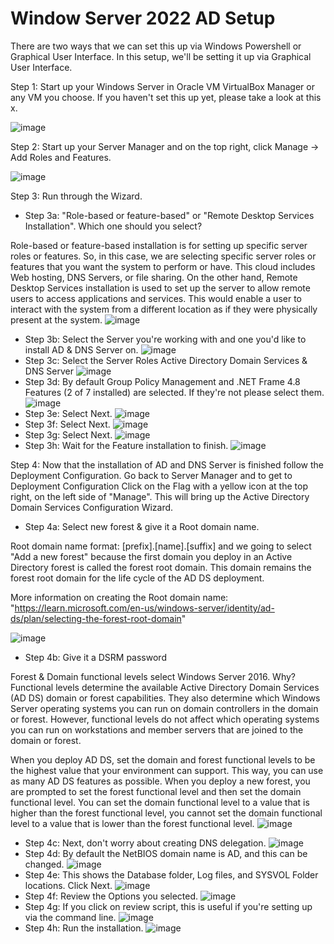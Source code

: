 # Window Server 2022 AD Setup
There are two ways that we can set this up via Windows Powershell or Graphical User Interface. In this setup, we'll be setting it up via Graphical User Interface. 

Step 1: Start up your Windows Server in Oracle VM VirtualBox Manager or any VM you choose. If you haven't set this up yet, please take a look at this x. 

![image](https://github.com/Kokimchi/Window-Server-2022-AD-Setup/assets/23605674/0cbb0eaa-51c5-4e08-8d33-f11d3ecfd6a7)

Step 2: Start up your Server Manager and on the top right, click Manage -> Add Roles and Features. 

![image](https://github.com/Kokimchi/Window-Server-2022-AD-Setup/assets/23605674/40b314ff-a940-4f45-92cb-ce60aee8b45e)

Step 3: Run through the Wizard. 

- Step 3a: "Role-based or feature-based" or "Remote Desktop Services Installation". Which one should you select?
  
Role-based or feature-based installation is for setting up specific server roles or features. So, in this case, we are selecting specific server roles or features that you want the system to perform or have. This cloud includes Web hosting, DNS Servers, or file sharing. On the other hand, Remote Desktop Services installation is used to set up the server to allow remote users to access applications and services. This would enable a user to interact with the system from a different location as if they were physically present at the system. 
![image](https://github.com/Kokimchi/Window-Server-2022-AD-Setup/assets/23605674/386abc51-8a02-4f19-ad7d-ecde9103426a)
- Step 3b: Select the Server you're working with and one you'd like to install AD & DNS Server on. 
![image](https://github.com/Kokimchi/Window-Server-2022-AD-Setup/assets/23605674/0af9d17b-c7d7-40b7-80b0-c94941a31cd8)
- Step 3c: Select the Server Roles Active Directory Domain Services & DNS Server 
![image](https://github.com/Kokimchi/Window-Server-2022-AD-Setup/assets/23605674/7267b753-9b7a-4b0b-b779-deb288f4d6cb)
- Step 3d: By default Group Policy Management and .NET Frame 4.8 Features (2 of 7 installed) are selected. If they're not please select them. 
![image](https://github.com/Kokimchi/Window-Server-2022-AD-Setup/assets/23605674/3b9851df-a50a-4307-9a9c-b14027a59a28)
- Step 3e: Select Next. 
![image](https://github.com/Kokimchi/Window-Server-2022-AD-Setup/assets/23605674/bffda8d8-4f5c-4950-8bfe-e5e5cb1b5e2e)
- Step 3f: Select Next. 
![image](https://github.com/Kokimchi/Window-Server-2022-AD-Setup/assets/23605674/d70efb7f-e1e3-4005-90bc-cf63574404b7)
- Step 3g: Select Next. 
![image](https://github.com/Kokimchi/Window-Server-2022-AD-Setup/assets/23605674/476bc5d4-a9e8-4f36-9c6f-dfb15de0c928)
- Step 3h: Wait for the Feature installation to finish. 
![image](https://github.com/Kokimchi/Window-Server-2022-AD-Setup/assets/23605674/c151d6d4-51f7-48f1-99eb-96cb75bc7bd2)

Step 4: Now that the installation of AD and DNS Server is finished follow the Deployment Configuration. Go back to Server Manager and to get to Deployment Configuration Click on the Flag with a yellow icon at the top right, on the left side of "Manage". This will bring up the Active Directory Domain Services Configuration Wizard. 

- Step 4a: Select new forest & give it a Root domain name.

Root domain name format: [prefix].[name].[suffix] and we going to select "Add a new forest" because the first domain you deploy in an Active Directory forest is called the forest root domain. This domain remains the forest root domain for the life cycle of the AD DS deployment. 

More information on creating the Root domain name: "https://learn.microsoft.com/en-us/windows-server/identity/ad-ds/plan/selecting-the-forest-root-domain"

![image](https://github.com/Kokimchi/Window-Server-2022-AD-Setup/assets/23605674/d2fc82cd-ee55-47f5-8b23-2298ca608924)
- Step 4b: Give it a DSRM password

Forest & Domain functional levels select Windows Server 2016. Why? Functional levels determine the available Active Directory Domain Services (AD DS) domain or forest capabilities. They also determine which Windows Server operating systems you can run on domain controllers in the domain or forest. However, functional levels do not affect which operating systems you can run on workstations and member servers that are joined to the domain or forest. 

When you deploy AD DS, set the domain and forest functional levels to be the highest value that your environment can support. This way, you can use as many AD DS features as possible. When you deploy a new forest, you are prompted to set the forest functional level and then set the domain functional level. You can set the domain functional level to a value that is higher than the forest functional level, you cannot set the domain functional level to a value that is lower than the forest functional level. 
![image](https://github.com/Kokimchi/Window-Server-2022-AD-Setup/assets/23605674/733401c1-242f-4fd8-9b7d-e6e9d2d067b3)
- Step 4c: Next, don't worry about creating DNS delegation. 
![image](https://github.com/Kokimchi/Window-Server-2022-AD-Setup/assets/23605674/bdccf290-a3bf-45d4-bd65-111fc063839b)
- Step 4d: By default the NetBIOS domain name is AD, and this can be changed. 
![image](https://github.com/Kokimchi/Window-Server-2022-AD-Setup/assets/23605674/158ec483-e82d-4746-baae-88240eab7671)
- Step 4e: This shows the Database folder, Log files, and SYSVOL Folder locations. Click Next. 
![image](https://github.com/Kokimchi/Window-Server-2022-AD-Setup/assets/23605674/e9ffc81c-1a2e-4101-ad49-8cbcf47b422e)
- Step 4f: Review the Options you selected. 
![image](https://github.com/Kokimchi/Window-Server-2022-AD-Setup/assets/23605674/90810765-49a6-4485-86e6-d60cbeef30f5)
- Step 4g: If you click on review script, this is useful if you're setting up via the command line. 
![image](https://github.com/Kokimchi/Window-Server-2022-AD-Setup/assets/23605674/19714b08-b025-4814-8ea2-a2efc3e7d114)
- Step 4h: Run the installation. 
![image](https://github.com/Kokimchi/Window-Server-2022-AD-Setup/assets/23605674/a4dc4cc9-3287-41f8-a332-aee334bec557)















